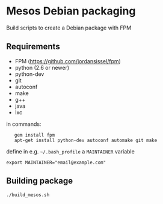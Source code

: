 # Mesos Debian packaging

Build scripts to create a Debian package with FPM

## Requirements

  * FPM (https://github.com/jordansissel/fpm)
  * python (2.6 or newer)
  * python-dev
  * git
  * autoconf
  * make
  * g++
  * java
  * lxc

in commands: 

       gem install fpm
       apt-get install python-dev autoconf automake git make

define in e.g. `~/.bash_profile` a `MAINTAINER` variable

	export MAINTAINER="email@example.com"

## Building package

	./build_mesos.sh



